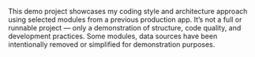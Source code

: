 This demo project showcases my coding style and architecture approach using selected modules from a previous production app. It’s not a full or runnable project — only a demonstration of structure, code quality, and development practices. Some modules, data sources have been intentionally removed or simplified for demonstration purposes.
